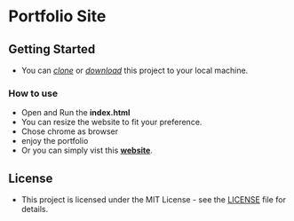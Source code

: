 # Portfolio Site
## Getting Started

* You can *[clone](https://github.com/xu1jia2qi3/portfolio.git)* or *[download](https://github.com/xu1jia2qi3/portfolio.git)* this project to your local machine.

### How to use

* Open and Run the **index.html**
* You can resize the website to fit your preference.
* Chose chrome as browser
* enjoy the portfolio
* Or you can simply vist this **[website](https://xu1jia2qi3.github.io/portfolio/)**.


## License

* This project is licensed under the MIT License - see the [LICENSE](LICENSE) file for details.

